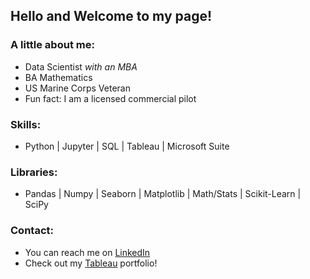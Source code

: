 ## Hello and Welcome to my page!

### A little about me:

- Data Scientist *with an MBA*
- BA Mathematics 
- US Marine Corps Veteran 
- Fun fact: I am a licensed commercial pilot

### Skills:
- Python | Jupyter | SQL | Tableau | Microsoft Suite   

### Libraries:
- Pandas | Numpy | Seaborn | Matplotlib | Math/Stats | Scikit-Learn | SciPy

### Contact:
- You can reach me on [LinkedIn](https://www.linkedin.com/in/jeffakinsmba/) 
- Check out my [Tableau](https://public.tableau.com/app/profile/jeff.akins) portfolio! 

  